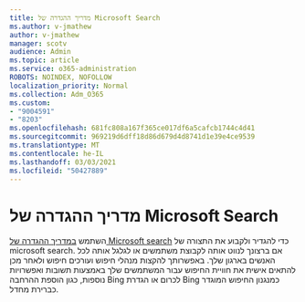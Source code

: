 ```yaml
---
title: מדריך ההגדרה של Microsoft Search
ms.author: v-jmathew
author: v-jmathew
manager: scotv
audience: Admin
ms.topic: article
ms.service: o365-administration
ROBOTS: NOINDEX, NOFOLLOW
localization_priority: Normal
ms.collection: Adm_O365
ms.custom:
- "9004591"
- "8203"
ms.openlocfilehash: 681fc808a167f365ce017df6a5cafcb1744c4d41
ms.sourcegitcommit: 969219d6dff18d86d679d4d8741d1e39e4ce9539
ms.translationtype: MT
ms.contentlocale: he-IL
ms.lasthandoff: 03/03/2021
ms.locfileid: "50427889"
---
```

# <a name="microsoft-search-setup-guide"></a>מדריך ההגדרה של Microsoft Search

השתמש [במדריך ההגדרה של Microsoft search](https://go.microsoft.com/fwlink/?linkid=2153798) כדי להגדיר ולקבוע את התצורה של microsoft search. אם ברצונך לנווט אותה לקבוצת משתמשים או לגלגל אותה לכל האנשים בארגון שלך. באפשרותך להקצות מנהלי חיפוש ועורכים חיפוש ולאחר מכן להתאים אישית את חוויית החיפוש עבור המשתמשים שלך באמצעות תשובות ואפשרויות נוספות, כגון הוספת ההרחבה Bing לכרום או הגדרת Bing כמנגנון החיפוש המוגדר כברירת מחדל.
